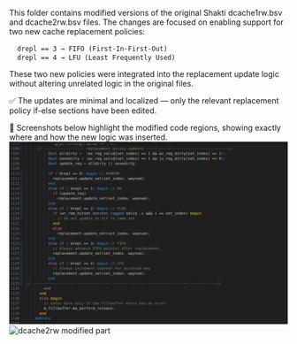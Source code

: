 This folder contains modified versions of the original Shakti dcache1rw.bsv and dcache2rw.bsv files.
The changes are focused on enabling support for two new cache replacement policies:

      drepl == 3 → FIFO (First-In-First-Out)
      drepl == 4 → LFU (Least Frequently Used)

These two new policies were integrated into the replacement update logic without altering unrelated logic in the original files.

✅ The updates are minimal and localized — only the relevant replacement policy if-else sections have been edited.

📸 Screenshots below highlight the modified code regions, showing exactly where and how the new logic was inserted.
![dcache1rw modified part](<dcache1rw.png>)
![dcache2rw modified part](<dcache2rw>)
